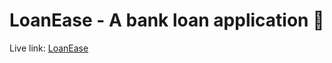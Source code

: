 # LoanEase - A bank loan application 🏦

Live link: [LoanEase](https://mukulwith7bitgit.github.io/loan-ease/)
